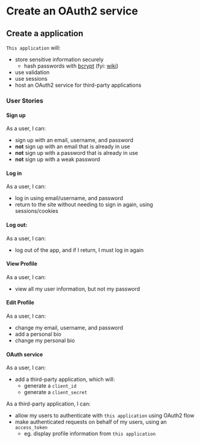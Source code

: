 # Create an OAuth2 service

## Create a application

`This application` will:

- store sensitive information securely
    - hash passwords with [bcrypt](https://github.com/kelektiv/node.bcrypt.js/) (fyi: [wiki](https://en.wikipedia.org/wiki/Bcrypt))
- use validation
- use sessions
- host an OAuth2 service for third-party applications

### User Stories

#### Sign up
As a user, I can:
- sign up with an email, username, and password
- **not** sign up with an email that is already in use
- **not** sign up with a password that is already in use
- **not** sign up with a weak password

#### Log in
As a user, I can:
- log in using email/username, and password
- return to the site without needing to sign in again, using sessions/cookies

#### Log out:
As a user, I can:
- log out of the app, and if I return, I must log in again

#### View Profile
As a user, I can:
- view all my user information, but not my password

#### Edit Profile
As a user, I can:
- change my email, username, and password
- add a personal bio
- change my personal bio

#### OAuth service
As a user, I can:
- add a third-party application, which will:
    - generate a `client_id`
    - generate a `client_secret`

As a third-party application, I can:
- allow my users to authenticate with `this application` using OAuth2 flow
- make authenticated requests on behalf of my users, using an `access_token`
    - eg. display profile information from `this application`
